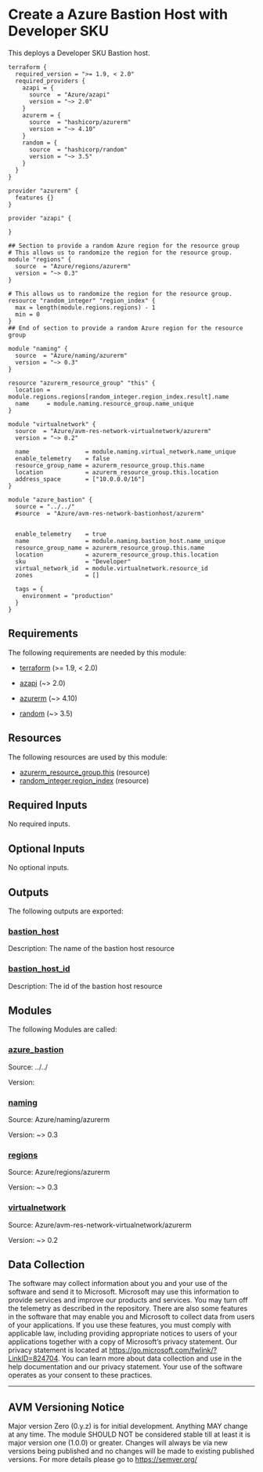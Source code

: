 <!-- BEGIN_TF_DOCS -->
# Create a Azure Bastion Host with Developer SKU

This deploys a Developer SKU Bastion host.

```hcl
terraform {
  required_version = ">= 1.9, < 2.0"
  required_providers {
    azapi = {
      source  = "Azure/azapi"
      version = "~> 2.0"
    }
    azurerm = {
      source  = "hashicorp/azurerm"
      version = "~> 4.10"
    }
    random = {
      source  = "hashicorp/random"
      version = "~> 3.5"
    }
  }
}

provider "azurerm" {
  features {}
}

provider "azapi" {

}

## Section to provide a random Azure region for the resource group
# This allows us to randomize the region for the resource group.
module "regions" {
  source  = "Azure/regions/azurerm"
  version = "~> 0.3"
}

# This allows us to randomize the region for the resource group.
resource "random_integer" "region_index" {
  max = length(module.regions.regions) - 1
  min = 0
}
## End of section to provide a random Azure region for the resource group

module "naming" {
  source  = "Azure/naming/azurerm"
  version = "~> 0.3"
}

resource "azurerm_resource_group" "this" {
  location = module.regions.regions[random_integer.region_index.result].name
  name     = module.naming.resource_group.name_unique
}

module "virtualnetwork" {
  source  = "Azure/avm-res-network-virtualnetwork/azurerm"
  version = "~> 0.2"

  name                = module.naming.virtual_network.name_unique
  enable_telemetry    = false
  resource_group_name = azurerm_resource_group.this.name
  location            = azurerm_resource_group.this.location
  address_space       = ["10.0.0.0/16"]
}

module "azure_bastion" {
  source = "../../"
  #source  = "Azure/avm-res-network-bastionhost/azurerm"


  enable_telemetry    = true
  name                = module.naming.bastion_host.name_unique
  resource_group_name = azurerm_resource_group.this.name
  location            = azurerm_resource_group.this.location
  sku                 = "Developer"
  virtual_network_id  = module.virtualnetwork.resource_id
  zones               = []

  tags = {
    environment = "production"
  }
}
```

<!-- markdownlint-disable MD033 -->
## Requirements

The following requirements are needed by this module:

- <a name="requirement_terraform"></a> [terraform](#requirement\_terraform) (>= 1.9, < 2.0)

- <a name="requirement_azapi"></a> [azapi](#requirement\_azapi) (~> 2.0)

- <a name="requirement_azurerm"></a> [azurerm](#requirement\_azurerm) (~> 4.10)

- <a name="requirement_random"></a> [random](#requirement\_random) (~> 3.5)

## Resources

The following resources are used by this module:

- [azurerm_resource_group.this](https://registry.terraform.io/providers/hashicorp/azurerm/latest/docs/resources/resource_group) (resource)
- [random_integer.region_index](https://registry.terraform.io/providers/hashicorp/random/latest/docs/resources/integer) (resource)

<!-- markdownlint-disable MD013 -->
## Required Inputs

No required inputs.

## Optional Inputs

No optional inputs.

## Outputs

The following outputs are exported:

### <a name="output_bastion_host"></a> [bastion\_host](#output\_bastion\_host)

Description: The name of the bastion host resource

### <a name="output_bastion_host_id"></a> [bastion\_host\_id](#output\_bastion\_host\_id)

Description: The id of the bastion host resource

## Modules

The following Modules are called:

### <a name="module_azure_bastion"></a> [azure\_bastion](#module\_azure\_bastion)

Source: ../../

Version:

### <a name="module_naming"></a> [naming](#module\_naming)

Source: Azure/naming/azurerm

Version: ~> 0.3

### <a name="module_regions"></a> [regions](#module\_regions)

Source: Azure/regions/azurerm

Version: ~> 0.3

### <a name="module_virtualnetwork"></a> [virtualnetwork](#module\_virtualnetwork)

Source: Azure/avm-res-network-virtualnetwork/azurerm

Version: ~> 0.2

<!-- markdownlint-disable-next-line MD041 -->
## Data Collection

The software may collect information about you and your use of the software and send it to Microsoft. Microsoft may use this information to provide services and improve our products and services. You may turn off the telemetry as described in the repository. There are also some features in the software that may enable you and Microsoft to collect data from users of your applications. If you use these features, you must comply with applicable law, including providing appropriate notices to users of your applications together with a copy of Microsoft’s privacy statement. Our privacy statement is located at <https://go.microsoft.com/fwlink/?LinkID=824704>. You can learn more about data collection and use in the help documentation and our privacy statement. Your use of the software operates as your consent to these practices.

---

## AVM Versioning Notice

Major version Zero (0.y.z) is for initial development. Anything MAY change at any time. The module SHOULD NOT be considered stable till at least it is major version one (1.0.0) or greater. Changes will always be via new versions being published and no changes will be made to existing published versions. For more details please go to <https://semver.org/>
<!-- END_TF_DOCS -->